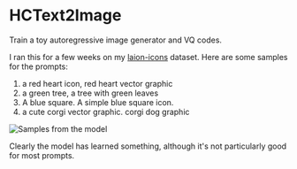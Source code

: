 # HCText2Image

Train a toy autoregressive image generator and VQ codes.

I ran this for a few weeks on my [laion-icons](https://github.com/unixpickle/laion-icons) dataset. Here are some samples for the prompts:

 1. a red heart icon, red heart vector graphic
 2. a green tree, a tree with green leaves
 3. A blue square. A simple blue square icon.
 4. a cute corgi vector graphic. corgi dog graphic

![Samples from the model](Images/sapmles.png)

Clearly the model has learned something, although it's not particularly good for most prompts.
